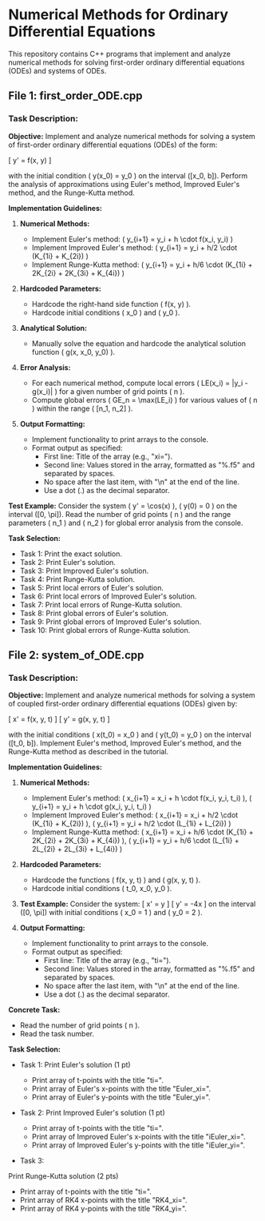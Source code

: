 # Numerical Methods for Ordinary Differential Equations

This repository contains C++ programs that implement and analyze numerical methods for solving first-order ordinary differential equations (ODEs) and systems of ODEs.

## File 1: first_order_ODE.cpp

### Task Description:

**Objective:**
Implement and analyze numerical methods for solving a system of first-order ordinary differential equations (ODEs) of the form:

\[ y' = f(x, y) \]

with the initial condition \( y(x_0) = y_0 \) on the interval \([x_0, b]\). Perform the analysis of approximations using Euler's method, Improved Euler's method, and the Runge-Kutta method.

**Implementation Guidelines:**

1. **Numerical Methods:**
   - Implement Euler's method: \( y_{i+1} = y_i + h \cdot f(x_i, y_i) \)
   - Implement Improved Euler's method: \( y_{i+1} = y_i + h/2 \cdot (K_{1i} + K_{2i}) \)
   - Implement Runge-Kutta method: \( y_{i+1} = y_i + h/6 \cdot (K_{1i} + 2K_{2i} + 2K_{3i} + K_{4i}) \)

2. **Hardcoded Parameters:**
   - Hardcode the right-hand side function \( f(x, y) \).
   - Hardcode initial conditions \( x_0 \) and \( y_0 \).

3. **Analytical Solution:**
   - Manually solve the equation and hardcode the analytical solution function \( g(x, x_0, y_0) \).

4. **Error Analysis:**
   - For each numerical method, compute local errors \( LE(x_i) = |y_i - g(x_i)| \) for a given number of grid points \( n \).
   - Compute global errors \( GE_n = \max(LE_i) \) for various values of \( n \) within the range \( [n_1, n_2] \).

5. **Output Formatting:**
   - Implement functionality to print arrays to the console.
   - Format output as specified:
     - First line: Title of the array (e.g., "xi=").
     - Second line: Values stored in the array, formatted as "%.f5" and separated by spaces.
     - No space after the last item, with "\n" at the end of the line.
     - Use a dot (.) as the decimal separator.

**Test Example:**
Consider the system \( y' = \cos(x) \), \( y(0) = 0 \) on the interval \([0, \pi]\). Read the number of grid points \( n \) and the range parameters \( n_1 \) and \( n_2 \) for global error analysis from the console.

**Task Selection:**
- Task 1: Print the exact solution.
- Task 2: Print Euler's solution.
- Task 3: Print Improved Euler's solution.
- Task 4: Print Runge-Kutta solution.
- Task 5: Print local errors of Euler's solution.
- Task 6: Print local errors of Improved Euler's solution.
- Task 7: Print local errors of Runge-Kutta solution.
- Task 8: Print global errors of Euler's solution.
- Task 9: Print global errors of Improved Euler's solution.
- Task 10: Print global errors of Runge-Kutta solution.

## File 2: system_of_ODE.cpp

### Task Description:

**Objective:**
Implement and analyze numerical methods for solving a system of coupled first-order ordinary differential equations (ODEs) given by:

\[ x' = f(x, y, t) \]
\[ y' = g(x, y, t) \]

with the initial conditions \( x(t_0) = x_0 \) and \( y(t_0) = y_0 \) on the interval \([t_0, b]\). Implement Euler's method, Improved Euler's method, and the Runge-Kutta method as described in the tutorial.

**Implementation Guidelines:**

1. **Numerical Methods:**
   - Implement Euler's method: \( x_{i+1} = x_i + h \cdot f(x_i, y_i, t_i) \), \( y_{i+1} = y_i + h \cdot g(x_i, y_i, t_i) \)
   - Implement Improved Euler's method: \( x_{i+1} = x_i + h/2 \cdot (K_{1i} + K_{2i}) \), \( y_{i+1} = y_i + h/2 \cdot (L_{1i} + L_{2i}) \)
   - Implement Runge-Kutta method: \( x_{i+1} = x_i + h/6 \cdot (K_{1i} + 2K_{2i} + 2K_{3i} + K_{4i}) \), \( y_{i+1} = y_i + h/6 \cdot (L_{1i} + 2L_{2i} + 2L_{3i} + L_{4i}) \)

2. **Hardcoded Parameters:**
   - Hardcode the functions \( f(x, y, t) \) and \( g(x, y, t) \).
   - Hardcode initial conditions \( t_0, x_0, y_0 \).

3. **Test Example:**
   Consider the system:
   \[ x' = y \]
   \[ y' = -4x \]
   on the interval \([0, \pi]\) with initial conditions \( x_0 = 1 \) and \( y_0 = 2 \).

4. **Output Formatting:**
   - Implement functionality to print arrays to the console.
   - Format output as specified:
     - First line: Title of the array (e.g., "ti=").
     - Second line: Values stored in the array, formatted as "%.f5" and separated by spaces.
     - No space after the last item, with "\n" at the end of the line.
     - Use a dot (.) as the decimal separator.

**Concrete Task:**
- Read the number of grid points \( n \).
- Read the task number.

**Task Selection:**
- Task 1: Print Euler's solution (1 pt)
  - Print array of t-points with the title "ti=".
  - Print array of Euler's x-points with the title "Euler_xi=".
  - Print array of Euler's y-points with the title "Euler_yi=".

- Task 2: Print Improved Euler's solution (1 pt)
  - Print array of t-points with the title "ti=".
  - Print array of Improved Euler's x-points with the title "iEuler_xi=".
  - Print array of Improved Euler's y-points with the title "iEuler_yi=".

- Task 3:

 Print Runge-Kutta solution (2 pts)
  - Print array of t-points with the title "ti=".
  - Print array of RK4 x-points with the title "RK4_xi=".
  - Print array of RK4 y-points with the title "RK4_yi=".
